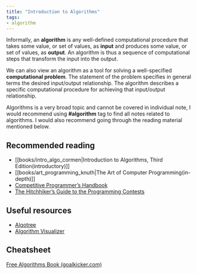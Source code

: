 ```yaml
---
title: "Introduction to Algorithms"
tags:
- algorithm
---
```


Informally, an **algorithm** is any well-defined computational procedure that takes some value, or set of values, as **input** and produces some value, or set of values, as **output**. An algorithm is thus a sequence of computational steps that transform the input into the output.

We can also view an algorithm as a tool for solving a well-specified **computational problem**. The statement of the problem specifies in general terms the desired input/output relationship. The algorithm describes a specific computational procedure for achieving that input/output relationship.

Algorithms is a very broad topic and cannot be covered in individual note, I would recommend using **#algorithm** tag to find all notes related to algorithms. I would also recommend going through the reading material mentioned below.

## Recommended reading
- [[books/intro_algo_cormen|Introduction to Algorithms, Third Edition(introductory)]]
- [[books/art_programming_knuth|The Art of Computer Programming(in-depth)]]
- [Competitive Programmer’s Handbook](https://cses.fi/book/book.pdf)
- [The Hitchhiker’s Guide to the Programming Contests](https://comscigate.com/Books/contests/icpc.pdf)

## Useful resources
- [Algotree](https://algotree.org/)
- [Algorithm Visualizer](https://algorithm-visualizer.org/)

## Cheatsheet
[Free Algorithms Book (goalkicker.com)](https://books.goalkicker.com/AlgorithmsBook/)